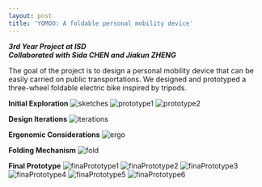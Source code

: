 ```yaml
---
layout: post
title: 'YOMOO: A foldable personal mobility device'
---
```

***3rd Year Project at ISD***\
***Collaborated with Sida CHEN and Jiakun ZHENG***

The goal of the project is to design a personal mobility device that can be easily carried on public transportations. We designed and prototyped a three-wheel foldable electric bike inspired by tripods. 

**Initial Exploration**
![sketches](../assets/img/projects/proj_yomoo/sketches.jpg)
![prototype1](../assets/img/projects/proj_yomoo/prototype1.jpg)
![prototype2](../assets/img/projects/proj_yomoo/prototype2.png)

**Design Iterations**
![iterations](../assets/img/projects/proj_yomoo/iterations.png)

**Ergonomic Considerations**
![ergo](../assets/img/projects/proj_yomoo/ergonomics.png)

**Folding Mechanism**
![fold](../assets/img/projects/proj_yomoo/folding.png)

**Final Prototype**
![finaPrototype1](../assets/img/projects/proj_yomoo/IMG_20210116_205359.jpg)
![finaPrototype2](../assets/img/projects/proj_yomoo/IMG_20210116_205534.jpg)
![finaPrototype3](../assets/img/projects/proj_yomoo/IMG_20210116_205545.jpg)
![finaPrototype4](../assets/img/projects/proj_yomoo/IMG_20210116_205744.jpg)
![finaPrototype5](../assets/img/projects/proj_yomoo/IMG_20210116_205750.jpg)
![finaPrototype6](../assets/img/projects/proj_yomoo/IMG_20210116_210316.jpg)
